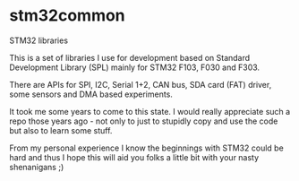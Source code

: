 # stm32common
STM32 libraries

This is a set of libraries I use for development based on Standard Development Library (SPL) mainly for STM32 F103, F030 and F303.

There are APIs for SPI, I2C, Serial 1+2, CAN bus, SDA card (FAT) driver, some sensors and DMA based experiments.

It took me some years to come to this state. I would really appreciate such a repo those years ago - not only to just to stupidly copy and use the code but also to learn some stuff.

From my personal experience I know the beginnings with STM32 could be hard and thus I hope this will aid you folks a little bit with your nasty shenanigans ;)
